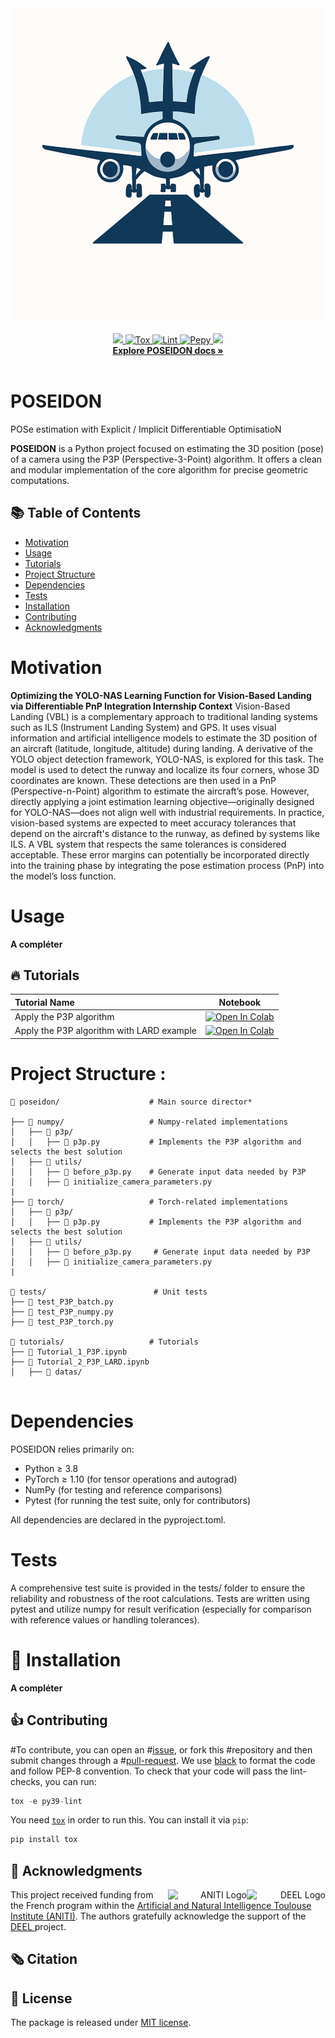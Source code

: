 <div align="center">
        <picture>
                <source media="(prefers-color-scheme: dark)" srcset="./docs/assets/logo.png">
                <source media="(prefers-color-scheme: light)" srcset="./docs/assets/logo.png">
                <img alt="Library Banner" src="./docs/assets/logo.png" width="500" height="500">
        </picture>
</div>

<br>

<div align="center">
  <a href="#">
        <img src="https://img.shields.io/badge/Python-%E2%89%A53.9-efefef">
    </a>
    <a href="https://github.com/Pruneeuh/POSEIDON/actions/workflows/python-tests.yml">
        <img alt="Tox" src="https://github.com/Pruneeuh/POSEIDON/actions/workflows/python-tests.yml/badge.svg">
    </a>
    <a href="https://github.com/Pruneeuh/POSEIDON/actions/workflows/python-linter.yml">
        <img alt="Lint" src="https://github.com/Pruneeuh/POSEIDON/actions/workflows/python-linter.yml/badge.svg">
    </a>
    <a href="https://pepy.tech/project/poseidon">
        <img alt="Pepy" src="https://static.pepy.tech/badge/poseidon_torch">
    </a>
    <a href="#">
        <img src="https://img.shields.io/badge/License-MIT-efefef">
    </a>
    <br>
    <a href="https://Pruneeuh.github.io/POSEIDON/"><strong>Explore POSEIDON docs »</strong></a>
</div>
<br>

# POSEIDON
POSe estimation with Explicit / Implicit Differentiable OptimisatioN

**POSEIDON** is a Python project focused on estimating the 3D position (pose) of a camera using the P3P (Perspective-3-Point) algorithm. It offers a clean and modular implementation of the core algorithm for precise geometric computations.

## 📚 Table of Contents
- [Motivation](#motivation)
- [Usage](#usage)
- [Tutorials](#-tutorials)
- [Project Structure](#project-structure)
- [Dependencies](#dependencies)
- [Tests](#tests)
- [Installation](#-installation)
- [Contributing](#-contributing)
- [Acknowledgments](#-acknowledgments)

# Motivation
**Optimizing the YOLO-NAS Learning Function for Vision-Based Landing via Differentiable PnP Integration Internship Context**
Vision-Based Landing (VBL) is a complementary approach to traditional landing systems such as ILS (Instrument Landing System) and GPS. It uses visual information and artificial intelligence models to estimate the 3D position of an aircraft (latitude, longitude, altitude) during landing.
A derivative of the YOLO object detection framework, YOLO-NAS, is explored for this task. The model is used to detect the runway and localize its four corners, whose 3D coordinates are known. These detections are then used in a PnP (Perspective-n-Point) algorithm to estimate the aircraft’s pose.
However, directly applying a joint estimation learning objective—originally designed for YOLO-NAS—does not align well with industrial requirements. In practice, vision-based systems are expected to meet accuracy tolerances that depend on the aircraft's distance to the runway, as defined by systems like ILS. A VBL system that respects the same tolerances is considered acceptable.
These error margins can potentially be incorporated directly into the training phase by integrating the pose estimation process (PnP) into the model’s loss function.

# Usage
**A compléter**

## 🔥 Tutorials

| **Tutorial Name**           | Notebook                                                                                                                                                           |
| :-------------------------- | :----------------------------------------------------------------------------------------------------------------------------------------------------------------: |
| Apply the P3P algorithm | [![Open In Colab](https://colab.research.google.com/assets/colab-badge.svg)](https://colab.research.google.com/github/Pruneeuh/POSEIDON/blob/main/tutorials/Tutorial_1_P3P.ipynb)            |
| Apply the P3P algorithm with LARD example | [![Open In Colab](https://colab.research.google.com/assets/colab-badge.svg)](https://colab.research.google.com/github/Pruneeuh//POSEIDON/blob/main/tutorials/Tutorial_2.ipynb)            |


# Project Structure :
```
📂 poseidon/                    # Main source director*

├── 📁 numpy/                   # Numpy-related implementations
│   ├── 📁 p3p/
│   │   ├── 📄 p3p.py           # Implements the P3P algorithm and selects the best solution
│   ├── 📁 utils/
│   │   ├── 📄 before_p3p.py    # Generate input data needed by P3P
│   │   ├── 📄 initialize_camera_parameters.py
|
├── 📁 torch/                   # Torch-related implementations
│   ├── 📁 p3p/
│   │   ├── 📄 p3p.py           # Implements the P3P algorithm and selects the best solution
│   ├── 📁 utils/
│   │   ├── 📄 before_p3p.py     # Generate input data needed by P3P
│   │   ├── 📄 initialize_camera_parameters.py
|

📂 tests/                        # Unit tests
├── 📄 test_P3P_batch.py
├── 📄 test_P3P_numpy.py
├── 📄 test_P3P_torch.py

📂 tutorials/                   # Tutorials
├── 📄 Tutorial_1_P3P.ipynb
├── 📄 Tutorial_2_P3P_LARD.ipynb
│   ├── 📁 datas/


```
# Dependencies
POSEIDON relies primarily on:
  - Python ≥ 3.8
  - PyTorch ≥ 1.10 (for tensor operations and autograd)
  - NumPy (for testing and reference comparisons)
  - Pytest (for running the test suite, only for contributors)

All dependencies are declared in the pyproject.toml.

# Tests
A comprehensive test suite is provided in the tests/ folder to ensure the reliability and robustness of the root calculations.
Tests are written using pytest and utilize numpy for result verification (especially for comparison with reference values or handling tolerances).

# 🚀 Installation
**A compléter**


## 👍 Contributing

#To contribute, you can open an
#[issue](https://github.com/Pruneeuh/POSEIDON/issues), or fork this
#repository and then submit changes through a
#[pull-request](https://github.com/Pruneeuh/POSEIDON/pulls).
We use [black](https://pypi.org/project/black/) to format the code and follow PEP-8 convention.
To check that your code will pass the lint-checks, you can run:

```python
tox -e py39-lint
```

You need [`tox`](https://tox.readthedocs.io/en/latest/) in order to
run this. You can install it via `pip`:

```python
pip install tox
```

## 🙏 Acknowledgments

<div align="right">
  <picture>
    <source media="(prefers-color-scheme: dark)" srcset="https://share.deel.ai/apps/theming/image/logo?useSvg=1&v=10"  width="25%" align="right">
    <source media="(prefers-color-scheme: light)" srcset="https://www.deel.ai/wp-content/uploads/2021/05/logo-DEEL.png"  width="25%" align="right">
    <img alt="DEEL Logo" src="https://www.deel.ai/wp-content/uploads/2021/05/logo-DEEL.png" width="25%" align="right">
  </picture>
  <picture>
    <img alt="ANITI Logo" src="https://aniti.univ-toulouse.fr/wp-content/uploads/2023/06/Capture-decran-2023-06-26-a-09.59.26-1.png" width="25%" align="right">
  </picture>
</div>
This project received funding from the French program within the <a href="https://aniti.univ-toulouse.fr/">Artificial and Natural Intelligence Toulouse Institute (ANITI)</a>. The authors gratefully acknowledge the support of the <a href="https://www.deel.ai/"> DEEL </a> project.


## 🗞️ Citation



## 📝 License

The package is released under <a href="https://choosealicense.com/licenses/mit"> MIT license</a>.
